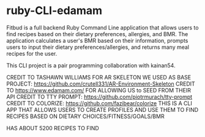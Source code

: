 # ruby-CLI-edamam

Fitbud is a full backend Ruby Command Line application that allows users to find 
recipes based on their dietary preferences, allergies, and BMR. The application 
calculates a user's BMR based on their information, prompts users to input their 
dietary preferences/allergies, and returns many meal recipes for the user.

This CLI project is a pair programming collaboration with kainan54.

CREDIT TO TASHAWN WILLIAMS FOR AR SKELETON WE USED AS BASE PROJECT: https://github.com/crutell331/AR-Environment-Skeleton CREDIT TO https://www.edamam.com/ FOR ALLOWING US to SEED FROM THEIR API
CREDIT TO TTY PROMPT: https://github.com/piotrmurach/tty-prompt
CREDIT TO COLORIZE: https://github.com/fazibear/colorize
THIS IS A CLI APP THAT ALLOWS USERS TO CREATE PROFILES AND USE THEM TO FIND RECIPES BASED ON DIETARY CHOICES/FITNESS/GOALS/BMR

HAS ABOUT 5200 RECIPES TO FIND

